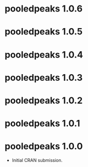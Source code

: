 # pooledpeaks 1.0.6

# pooledpeaks 1.0.5

# pooledpeaks 1.0.4

# pooledpeaks 1.0.3

# pooledpeaks 1.0.2

# pooledpeaks 1.0.1

# pooledpeaks 1.0.0

* Initial CRAN submission.
